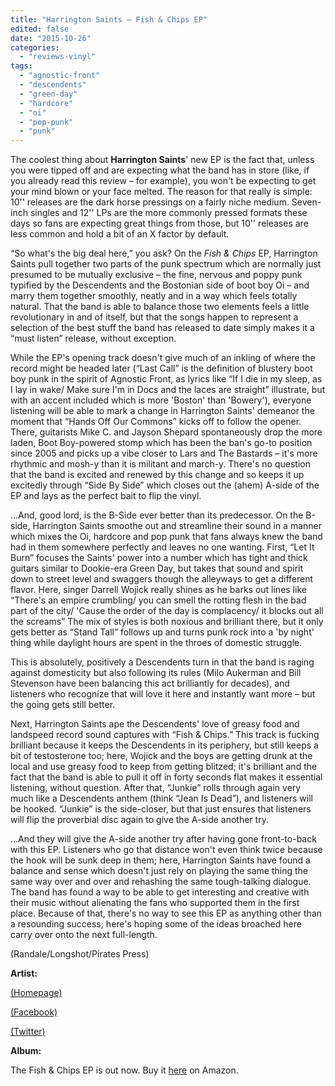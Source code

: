 ```yaml
---
title: "Harrington Saints – Fish & Chips EP"
edited: false
date: "2015-10-26"
categories:
  - "reviews-vinyl"
tags:
  - "agnostic-front"
  - "descendents"
  - "green-day"
  - "hardcore"
  - "oi"
  - "pop-punk"
  - "punk"
---
```


The coolest thing about **Harrington Saints**' new EP is the fact that, unless you were tipped off and are expecting what the band has in store (like, if you already read this review – for example), you won't be expecting to get your mind blown or your face melted. The reason for that really is simple: 10'' releases are the dark horse pressings on a fairly niche medium. Seven-inch singles and 12'' LPs are the more commonly pressed formats these days so fans are expecting great things from those, but 10'' releases are less common and hold a bit of an X factor by default.

“So what's the big deal here,” you ask? On the _Fish & Chips_ EP, Harrington Saints pull together two parts of the punk spectrum which are normally just presumed to be mutually exclusive – the fine, nervous and poppy punk typified by the Descendents and the Bostonian side of boot boy Oi – and marry them together smoothly, neatly and in a way which feels totally natural. That the band is able to balance those two elements feels a little revolutionary in and of itself, but that the songs happen to represent a selection of the best stuff the band has released to date simply makes it a “must listen” release, without exception.

While the EP's opening track doesn't give much of an inkling of where the record might be headed later (“Last Call” is the definition of blustery boot boy punk in the spirit of Agnostic Front, as lyrics like “If I die in my sleep, as I lay in wake/ Make sure I'm in Docs and the laces are straight” illustrate, but with an accent included which is more 'Boston' than 'Bowery'), everyone listening will be able to mark a change in Harrington Saints' demeanor the moment that “Hands Off Our Commons” kicks off to follow the opener. There, guitarists Mike C. and Jayson Shepard spontaneously drop the more laden, Boot Boy-powered stomp which has been the ban's go-to position since 2005 and picks up a vibe closer to Lars and The Bastards – it's more rhythmic and mosh-y than it is militant and march-y. There's no question that the band is excited and renewed by this change and so keeps it up excitedly through “Side By Side” which closes out the (ahem) A-side of the EP and lays as the perfect bait to flip the vinyl.

...And, good lord, is the B-Side ever better than its predecessor. On the B-side, Harrington Saints smoothe out and streamline their sound in a manner which mixes the Oi, hardcore and pop punk that fans always knew the band had in them somewhere perfectly and leaves no one wanting. First, “Let It Burn” focuses the Saints' power into a number which has tight and thick guitars similar to Dookie-era Green Day, but takes that sound and spirit down to street level and swaggers though the alleyways to get a different flavor. Here, singer Darrell Wojick really shines as he barks out lines like “There's an empire crumbling/ you can smell the rotting flesh in the bad part of the city/ 'Cause the order of the day is complacency/ it blocks out all the screams” The mix of styles is both noxious and brilliant there, but it only gets better as “Stand Tall” follows up and turns punk rock into a 'by night' thing while daylight hours are spent in the throes of domestic struggle.

This is absolutely, positively a Descendents turn in that the band is raging against domesticity but also following its rules (Milo Aukerman and Bill Stevenson have been balancing this act brilliantly for decades), and listeners who recognize that will love it here and instantly want more – but the going gets still better.

Next, Harrington Saints ape the Descendents' love of greasy food and landspeed record sound captures with “Fish & Chips.” This track is fucking brilliant because it keeps the Descendents in its periphery, but still keeps a bit of testosterone too; here, Wojick and the boys are getting drunk at the local and use greasy food to keep from getting blitzed; it's brilliant and the fact that the band is able to pull it off in forty seconds flat makes it essential listening, without question. After that, “Junkie” rolls through again very much like a Descendents anthem (think “Jean Is Dead”), and listeners will be hooked. “Junkie” is the side-closer, but that just ensures that listeners will flip the proverbial disc again to give the A-side another try.

...And they will give the A-side another try after having gone front-to-back with this EP. Listeners who go that distance won't even think twice because the hook will be sunk deep in them; here, Harrington Saints have found a balance and sense which doesn't just rely on playing the same thing the same way over and over and rehashing the same tough-talking dialogue. The band has found a way to be able to get interesting and creative with their music without alienating the fans who supported them in the first place. Because of that, there's no way to see this EP as anything other than a resounding success; here's hoping some of the ideas broached here carry over onto the next full-length.

(Randale/Longshot/Pirates Press)

**Artist:**

[(Homepage)](http://www.harringtonsaints.com/)

[(Facebook)](https://www.facebook.com/Harrington-Saints-101114746630724/)

[(Twitter)](https://twitter.com/HarringtonSaint)

**Album:**

The Fish & Chips EP is out now. Buy it [here](http://www.amazon.com/gp/product/B015JZBP3G?keywords=Harrington%20Saints%20-%20Fish%20%26%20Chips%20EP&qid=1444940105&ref_=sr_1_fkmr0_1&sr=8-1-fkmr0) on Amazon.
